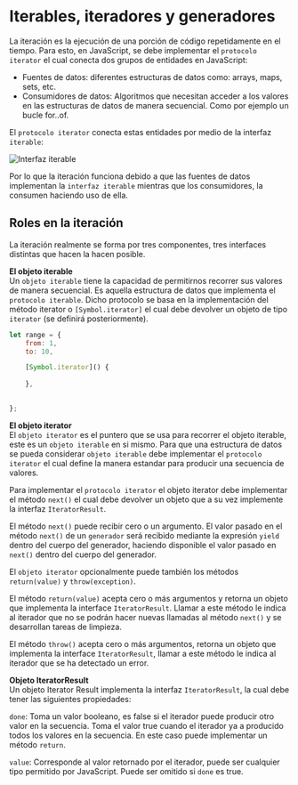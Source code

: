 # Iterables, iteradores y generadores

La iteración es la ejecución de una porción de código repetidamente en el tiempo. Para esto, en JavaScript, se debe implementar el `protocolo iterator` el cual conecta dos grupos de entidades en JavaScript:

- Fuentes de datos: diferentes estructuras de datos como: arrays, maps, sets, etc.
- Consumidores de datos: Algoritmos que necesitan acceder a los valores en las estructuras de datos de manera secuencial. Como por ejemplo un bucle for..of.

El `protocolo iterator` conecta estas entidades por medio de la interfaz `iterable`:

![Interfaz iterable](https://exploringjs.com/impatient-js/img-book/sync-iteration/iterable-implementers-clients.svg)

Por lo que la iteración funciona debido a que las fuentes de datos implementan la `interfaz iterable` mientras que los consumidores, la consumen haciendo uso de ella.

## Roles en la iteración

La iteración realmente se forma por tres componentes, tres interfaces distintas que hacen la hacen posible.

**El objeto iterable**  
Un `objeto iterable` tiene la capacidad de permitirnos recorrer sus valores de manera secuencial. Es aquella estructura de datos que implementa el `protocolo iterable`. Dicho protocolo se basa en la implementación del método iterator o `[Symbol.iterator]` el cual debe devolver un objeto de tipo `iterator` (se definirá posteriormente).

```js
let range = {
    from: 1,
    to: 10,

    [Symbol.iterator]() {
        
    },

    
};

```

**El objeto iterator**  
El `objeto iterator` es el puntero que se usa para recorrer el objeto iterable, este es un `objeto iterable` en si mismo. Para que una estructura de datos se pueda considerar `objeto iterable` debe implementar el `protocolo iterator` el cual define la manera estandar para producir una secuencia de valores.

Para implementar el `protocolo iterator` el objeto iterator debe implementar el método `next()` el cual debe devolver un objeto que a su vez implemente la interfaz `IteratorResult`.

El método `next()` puede recibir cero o un argumento. El valor pasado en el método `next()` de un `generador` será recibido mediante la expresión `yield` dentro del cuerpo del generador, haciendo disponible el valor pasado en `next()` dentro del cuerpo del generador.

El `objeto iterator` opcionalmente puede también los métodos `return(value)` y `throw(exception)`.

El método `return(value)` acepta cero o más argumentos y retorna un  objeto que implementa la interface `IteratorResult`. Llamar a este método le indica al iterador que no se podrán hacer nuevas llamadas al método `next()` y se desarrollan tareas de limpieza.

El método `throw()` acepta cero o más argumentos, retorna un objeto que implementa la interface `IteratorResult`, llamar a este método le indica al iterador que se ha detectado un error.

**Objeto IteratorResult**  
Un objeto Iterator Result implementa la interfaz `IteratorResult`, la cual debe tener las siguientes propiedades:

`done`: Toma un valor booleano, es false si el iterador puede producir otro valor en la secuencia. Toma el valor true cuando el iterador ya a producido todos los valores en la secuencia. En este caso puede implementar un método `return`.

`value`: Corresponde al valor retornado por el iterador, puede ser cualquier tipo permitido por JavaScript. Puede ser omitido si `done` es true.
